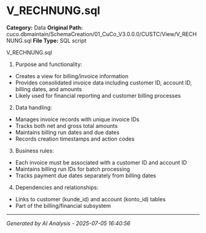 # V_RECHNUNG.sql

**Category:** Data
**Original Path:** cuco.dbmaintain/SchemaCreation/01_CuCo_V3.0.0.0/CUSTC/View/V_RECHNUNG.sql
**File Type:** SQL script

V_RECHNUNG.sql
1. Purpose and functionality:
- Creates a view for billing/invoice information
- Provides consolidated invoice data including customer ID, account ID, billing dates, and amounts
- Likely used for financial reporting and customer billing processes

2. Data handling:
- Manages invoice records with unique invoice IDs
- Tracks both net and gross total amounts
- Maintains billing run dates and due dates
- Records creation timestamps and action codes

3. Business rules:
- Each invoice must be associated with a customer ID and account ID
- Maintains billing run IDs for batch processing
- Tracks payment due dates separately from billing dates

4. Dependencies and relationships:
- Links to customer (kunde_id) and account (konto_id) tables
- Part of the billing/financial subsystem

---
*Generated by AI Analysis - 2025-07-05 16:40:56*
